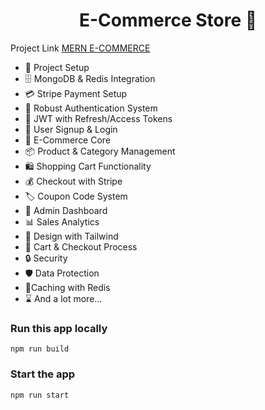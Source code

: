 <h1 align="center">E-Commerce Store 🛒</h1>

Project Link 
[MERN E-COMMERCE]([https://mernchatapp-1rjs.onrender.com](https://mern-ecommerce-rrkv.onrender.com))

-   🚀 Project Setup
-   🗄️ MongoDB & Redis Integration
-   💳 Stripe Payment Setup
-   🔐 Robust Authentication System
-   🔑 JWT with Refresh/Access Tokens
-   📝 User Signup & Login
-   🛒 E-Commerce Core
-   📦 Product & Category Management
-   🛍️ Shopping Cart Functionality
-   💰 Checkout with Stripe
-   🏷️ Coupon Code System
-   👑 Admin Dashboard
-   📊 Sales Analytics
-   🎨 Design with Tailwind
-   🛒 Cart & Checkout Process
-   🔒 Security
-   🛡️ Data Protection
-   🚀Caching with Redis
-   ⌛ And a lot more...

### Run this app locally

```shell
npm run build
```

### Start the app

```shell
npm run start
```
